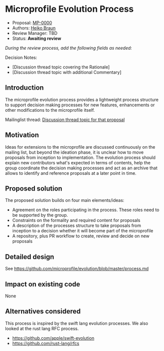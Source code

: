 # Microprofile Evolution Process

* Proposal: [MP-0000](0000-evolution-process.md)
* Authors: [Heiko Braun](https://github.com/heiko-braun)
* Review Manager: TBD
* Status: **Awaiting review**

*During the review process, add the following fields as needed:*

Decision Notes:
- [Discussion thread topic covering the  Rationale]
- [Discussion thread topic with additional Commentary]


## Introduction

The microprofile evolution process provides a lightweight process structure to support decision making processes for new features, enhancements or other modifications to the microprofile itself.

Mailinglist thread: [Discussion thread topic for that proposal](https://groups.google.com/forum/#!topic/microprofile/k1QWK4iGm1k)

## Motivation

Ideas for extensions to the microprofile are discussed continuously on the mailing list, but beyond the ideation phase, it is unclear how to move proposals from inception to implementation. The evolution process should explain new contributors what's expected in terms of contents, help the group coordinate the decision making processes and act as an archive that allows to identify and reference proposals at a later point in time.

## Proposed solution

The proposed solution builds on four main elements/ideas:

- Agreement on the roles participating in the process. These roles need to be supported by the group.
- Constraints on the formality and required content for proposals
- A description of the processes structure to take proposals from inception to a decision whether it will become part of the microprofile
- A repository, plus PR workflow to create, review and decide on new proposals

## Detailed design

See https://github.com/microprofile/evolution/blob/master/process.md

## Impact on existing code

None

## Alternatives considered

This process is inspired by the swift lang evolution processes. We also looked at the rust lang RFC process.

- https://github.com/apple/swift-evolution
- https://github.com/rust-lang/rfcs
